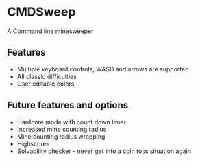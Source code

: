 # CMDSweep
A Command line minesweeper

## Features
- Multiple keyboard controls, WASD and arrows are supported
- All classic difficulties
- User editable colors

## Future features and options
- Hardcore mode with count down timer
- Increased mine counting radius
- Mine counting radius wrapping
- Highscores
- Solvability checker - never get into a coin toss situation again
